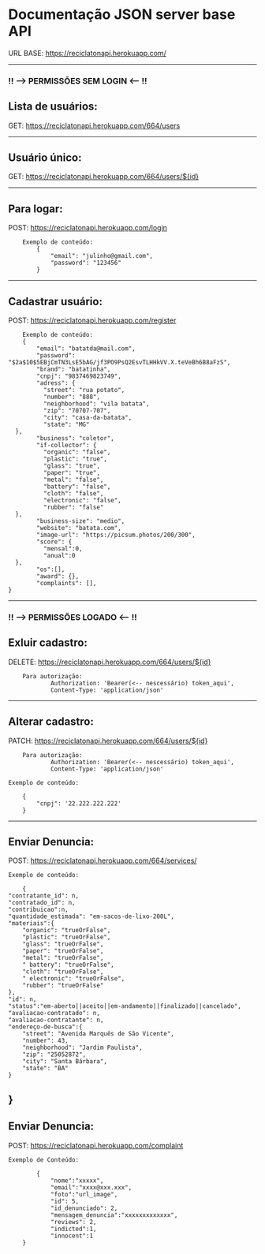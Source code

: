 Documentação JSON server base API
==================================

URL BASE: https://reciclatonapi.herokuapp.com/

-----------------------------------------------------------------
### !! --> PERMISSÕES SEM LOGIN <-- !!

## Lista de usuários:
GET: 
    https://reciclatonapi.herokuapp.com/664/users

------------------------------------

## Usuário único: 
GET:
    https://reciclatonapi.herokuapp.com/664/users/${id}

------------------------------------

## Para logar:
POST:
    https://reciclatonapi.herokuapp.com/login

        Exemplo de conteúdo:
            {
                "email": "julinho@gmail.com",
                "password": "123456"
            }

-------------------------------------

## Cadastrar usuário:
POST:
    https://reciclatonapi.herokuapp.com/register

        Exemplo de conteúdo:   
        {
            "email": "batatda@mail.com",
            "password": "$2a$10$5EBjCmTN3LsE5bAG/jf3PO9PsQ2EsvTLHHkVV.X.teVeBh6B8aFzS",
            "brand": "batatinha",
            "cnpj": "9837469823749",
            "adress": {
              "street": "rua potato",
              "number": "888",
              "neighborhood": "vila batata",
              "zip": "70707-707",
              "city": "casa-da-batata",
              "state": "MG"
      },
            "business": "coletor",
            "if-collector": {
              "organic": "false",
              "plastic": "true",
              "glass": "true",
              "paper": "true",
              "metal": "false",
              "battery": "false",
              "cloth": "false",
              "electronic": "false",
              "rubber": "false"
      },
            "business-size": "medio",
            "website": "batata.com",
            "image-url": "https://picsum.photos/200/300",
            "score": {
              "mensal":0,
              "anual":0
      },
            "os":[],
            "award": {},
            "complaints": [],
    }

------------------------------------------------------------------
### !! --> PERMISSÕES LOGADO <-- !!

## Exluir cadastro:
DELETE:
    https://reciclatonapi.herokuapp.com/664/users/${id}

        Para autorização:
                Authorization: 'Bearer(<-- nescessário) token_aqui', 
                Content-Type: 'application/json'

--------------------------------------------------------------------

## Alterar cadastro:
PATCH: 
    https://reciclatonapi.herokuapp.com/664/users/${id}

        Para autorização:
                Authorization: 'Bearer(<-- nescessário) token_aqui', 
                Content-Type: 'application/json'

    Exemplo de conteúdo:

        {
	        "cnpj": '22.222.222.222'
        }

----------------------------------------------------------------------

## Enviar Denuncia:

POST:
    https://reciclatonapi.herokuapp.com/664/services/

    Exemplo de conteúdo:

        {
    "contratante_id": n,
    "contratado_id": n,
    "contribuicao":n,
    "quantidade_estimada": "em-sacos-de-lixo-200L",
    "materiais":{
        "organic": "trueOrFalse",
        "plastic": "trueOrFalse",
        "glass": "trueOrFalse",
        "paper": "trueOrFalse",
        "metal": "trueOrFalse",
        " battery": "trueOrFalse",
        "cloth": "trueOrFalse",
        " electronic": "trueOrFalse",
        "rubber": "trueOrFalse"
    },
    "id": n,
    "status":"em-aberto||aceito||em-andamento||finalizado||cancelado",
    "avaliacao-contratado": n,
    "avaliacao-contratante": n,
    "endereço-de-busca":{
        "street": "Avenida Marquês de São Vicente",
        "number": 43,
        "neighborhood": "Jardim Paulista",
        "zip": "25052872",
        "city": "Santa Bárbara",
        "state": "BA"
    }
}
----------------------------------------------------------------------

## Enviar Denuncia:

POST:
    https://reciclatonapi.herokuapp.com/complaint

    Exemplo de Conteúdo:

            {
                "nome":"xxxxx",
                "email":"xxxx@xxx.xxx",
                "foto":"url_image",
                "id": 5,
                "id_denunciado": 2,
                "mensagem_denuncia":"xxxxxxxxxxxxx",
                "reviews": 2,
                "indicted":1,
                "innocent":1
        }